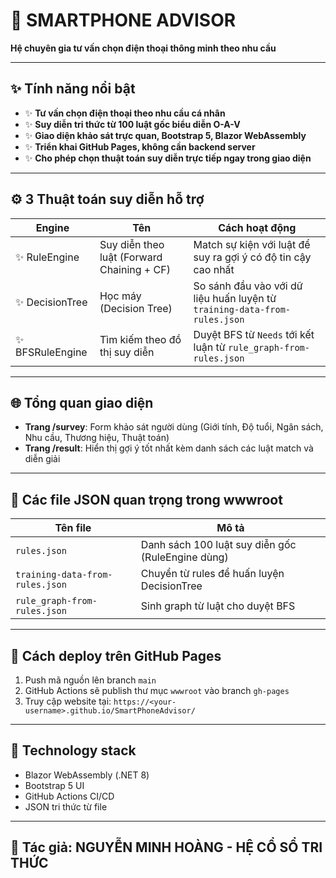 # 🚀 SMARTPHONE ADVISOR

**Hệ chuyên gia tư vấn chọn điện thoại thông minh theo nhu cầu**

---

## ✨ Tính năng nổi bật

- ✨ **Tư vấn chọn điện thoại theo nhu cầu cá nhân**
- ✨ **Suy diễn tri thức từ 100 luật gốc biểu diễn O-A-V**
- ✨ **Giao diện khảo sát trực quan, Bootstrap 5, Blazor WebAssembly**
- ✨ **Triển khai GitHub Pages, không cần backend server**
- ✨ **Cho phép chọn thuật toán suy diễn trực tiếp ngay trong giao diện**

---

## ⚙️ 3 Thuật toán suy diễn hỗ trợ

| Engine | Tên | Cách hoạt động |
|--------|------|-------------------------------|
| ✨ RuleEngine | Suy diễn theo luật (Forward Chaining + CF) | Match sự kiện với luật để suy ra gợi ý có độ tin cậy cao nhất |
| ✨ DecisionTree | Học máy (Decision Tree) | So sánh đầu vào với dữ liệu huấn luyện từ `training-data-from-rules.json` |
| ✨ BFSRuleEngine | Tìm kiếm theo đồ thị suy diễn | Duyệt BFS từ `Needs` tới kết luận từ `rule_graph-from-rules.json` |

---

## 🌐 Tổng quan giao diện

- **Trang /survey**: Form khảo sát người dùng (Giới tính, Độ tuổi, Ngân sách, Nhu cầu, Thương hiệu, Thuật toán)
- **Trang /result**: Hiển thị gợi ý tốt nhất kèm danh sách các luật match và diễn giải

---

## 🔄 Các file JSON quan trọng trong wwwroot

| Tên file | Mô tả |
|-----------|--------|
| `rules.json` | Danh sách 100 luật suy diễn gốc (RuleEngine dùng) |
| `training-data-from-rules.json` | Chuyển từ rules để huấn luyện DecisionTree |
| `rule_graph-from-rules.json` | Sinh graph từ luật cho duyệt BFS |

---

## 🚀 Cách deploy trên GitHub Pages

1. Push mã nguồn lên branch `main`
2. GitHub Actions sẽ publish thư mục `wwwroot` vào branch `gh-pages`
3. Truy cập website tại: `https://<your-username>.github.io/SmartPhoneAdvisor/`

---

## 📄 Technology stack
- Blazor WebAssembly (.NET 8)
- Bootstrap 5 UI
- GitHub Actions CI/CD
- JSON tri thức từ file

---

## 🌟 Tác giả: NGUYỄN MINH HOÀNG - HỆ CỔ SỔ TRI THỨC

